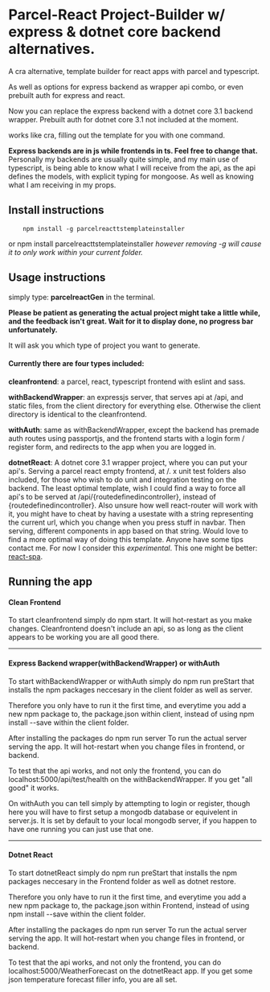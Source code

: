 # Parcel-React Project-Builder w/ express & dotnet core backend alternatives.

A cra alternative, template builder for react apps with parcel and typescript.

As well as options for express backend as wrapper api combo,
 or even prebuilt auth for express and react.

Now you can replace the express backend with a dotnet core 3.1 backend wrapper.
Prebuilt auth for dotnet core 3.1 not included at the moment.

works like cra, filling out the template for you with one command.

**Express backends are in js while frontends in ts. Feel free to change that.**
Personally my backends are usually quite simple, and my main use of typescript,
is being able to know what I will receive from the api, as the api defines the models,
with explicit typing for mongoose. As well as knowing what I am receiving in my props.

## Install instructions
        npm install -g parcelreacttstemplateinstaller
or
        npm install parcelreacttstemplateinstaller
*however removing -g will cause it to only work within your current folder.*

## Usage instructions
simply type: 
        **parcelreactGen**
in the terminal.

**Please be patient as generating the actual project might take a little while,
and the feedback isn't great. Wait for it to display done, no progress bar unfortunately.**

It will ask you which type of project you want to generate.

#### Currently there are four types included:

**cleanfrontend**: a parcel, react, typescript frontend with eslint and sass.

**withBackendWrapper**: an expressjs server, that serves api at /api, and static files,
from the client directory for everything else. Otherwise the client directory is identical to
the cleanfrontend.

**withAuth**: same as withBackendWrapper, except the backend has premade auth routes using passportjs,
and the frontend starts with a login form / register form, and redirects to the app when you are logged in.

**dotnetReact**: A dotnet core 3.1 wrapper project, where you can put your api's. Serving a parcel react empty frontend, at /. 
                x unit test folders also included, for those who wish to do unit and integration testing on the backend.
                The least optimal template, wish I could find a way to force all api's to be served at /api/{routedefinedincontroller},
                instead of {routedefinedincontroller}. Also unsure how well react-router will work with it, you might have to cheat by having a
                usestate with a string representing the current url, which you change when you press stuff in navbar. Then serving,
                different components in app based on that string. Would love to find a more optimal way of doing this template.
                Anyone have some tips contact me.
                For now I consider this *experimental*. This one might be better: [react-spa](https://github.com/NetCoreTemplates/react-spa).

## Running the app

#### Clean Frontend
To start cleanfrontend simply do npm start. 
It will hot-restart as you make changes.
Cleanfrontend doesn't include an api, so as long as the client appears to be working you are all good there.
_______________________________________________

#### Express Backend wrapper(withBackendWrapper) or withAuth
To start withBackendWrapper or withAuth simply do
                npm run preStart
that installs the npm packages neccesary in the client folder as well as server.

Therefore you only have to run it the first time, and everytime you add a new npm package to,
the package.json within client, instead of using npm install --save within the client folder.

After installing the packages do 
                npm run server
To run the actual server serving the app.
It will hot-restart when you change files in frontend, or backend.

To test that the api works, and not only the frontend, you can do
localhost:5000/api/test/health on the withBackendWrapper. If you get "all good" it works.

On withAuth you can tell simply by attempting to login or register, though here you will have to first
setup a mongodb database or equivelent in server.js. It is set by default to your local mongodb server,
if you happen to have one running you can just use that one.
________________________________________________________________________________________________________________

#### Dotnet React
To start dotnetReact simply do
npm run preStart
that installs the npm packages neccesary in the Frontend folder as well as dotnet restore.

Therefore you only have to run it the first time, and everytime you add a new npm package to,
the package.json within Frontend, instead of using npm install --save within the client folder.

After installing the packages do 
                npm run server
To run the actual server serving the app.
It will hot-restart when you change files in frontend, or backend.

To test that the api works, and not only the frontend, you can do
localhost:5000/WeatherForecast on the dotnetReact app. If you get some json temperature forecast filler info,
you are all set.